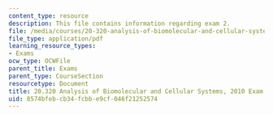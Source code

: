 ```yaml
---
content_type: resource
description: This file contains information regarding exam 2.
file: /media/courses/20-320-analysis-of-biomolecular-and-cellular-systems-fall-2012/8574bfebcb34fcbbe9cf046f21252574_MIT20_320F12_2010Exam2.pdf
file_type: application/pdf
learning_resource_types:
- Exams
ocw_type: OCWFile
parent_title: Exams
parent_type: CourseSection
resourcetype: Document
title: 20.320 Analysis of Biomolecular and Cellular Systems, 2010 Exam 2
uid: 8574bfeb-cb34-fcbb-e9cf-046f21252574
---
```

